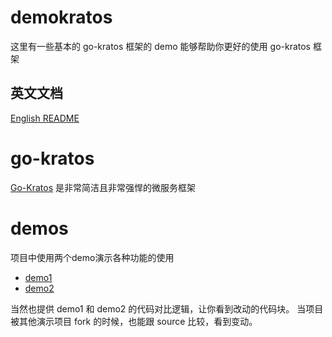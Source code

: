 # demokratos
这里有一些基本的 go-kratos 框架的 demo 能够帮助你更好的使用 go-kratos 框架

## 英文文档
[English README](README.md)

# go-kratos
[Go-Kratos](https://go-kratos.dev) 是非常简洁且非常强悍的微服务框架

# demos
项目中使用两个demo演示各种功能的使用
- [demo1](demo1/go-kratos-demo)
- [demo2](demo2/go-kratos-demo)

当然也提供 demo1 和 demo2 的代码对比逻辑，让你看到改动的代码块。
当项目被其他演示项目 fork 的时候，也能跟 source 比较，看到变动。
